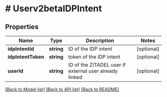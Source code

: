 # # Userv2betaIDPIntent

## Properties

Name | Type | Description | Notes
------------ | ------------- | ------------- | -------------
**idpIntentId** | **string** | ID of the IDP intent | [optional]
**idpIntentToken** | **string** | token of the IDP intent | [optional]
**userId** | **string** | ID of the ZITADEL user if external user already linked | [optional]

[[Back to Model list]](../../README.md#models) [[Back to API list]](../../README.md#endpoints) [[Back to README]](../../README.md)
